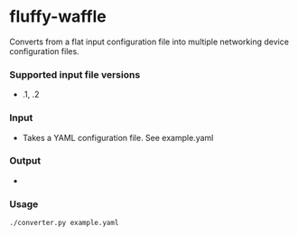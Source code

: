 # fluffy-waffle
Converts from a flat input configuration file into multiple networking device configuration files.

### Supported input file versions
* .1, .2

### Input
* Takes a YAML configuration file.  See example.yaml

### Output
* 

### Usage
`./converter.py example.yaml`